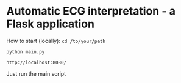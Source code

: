 # Automatic ECG interpretation - a Flask application

How to start (locally):
`cd /to/your/path`

`python main.py`

`http://localhost:8080/`

Just run the main script
